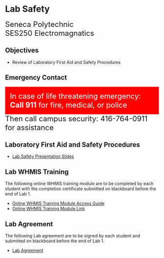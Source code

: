# Lab Safety

<font size="5">
Seneca Polytechnic</br>
SES250 Electromagnatics
</font>

## Objectives
- Review of Laboratory First Aid and Safety Procedures

## Emergency Contact

<div style="padding: 15px; border: 1px solid red; background-color: red; color: white;"><font size="5">In case of life threatening emergency:</br>
<strong>Call 911</strong> for fire, medical, or police</font></div>

<font size="5">
Then call campus security: 416-764-0911 for assistance
</font>

## Laboratory First Aid and Safety Procedures

- [Lab Safety Presentation Slides](safety-SES250-Lab-Safety-RevA.pdf)

## Lab WHMIS Training

The following online WHMIS training module are to be completed by each student with the completion certificate submitted on blackboard before the end of Lab 1.

- [Online WHMIS Training Module Access Guide](safety-Student_WHMISTrainingModule_Tips.pdf)
- [Online WHMIS Training Module Link](http://portal.mycampus.ca/mycampusfiles/dc/fieldplacement/WHMIS/story.html)

## Lab Agreement

The following Lab agreement are to be signed by each student and submitted on blackboard before the end of Lab 1.

- [Lab Agreement](safety-SES250-Lab-Agreement.pdf)